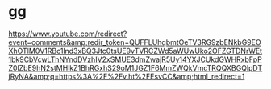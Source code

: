 # gg
https://www.youtube.com/redirect?event=comments&amp;redir_token=QUFFLUhqbmtOeTV3RG9zbENkbG9EOXhOTlM0V1RBc1lnd3xBQ3Jtc0tsUE9vTVRCZWd5aWUwUko2OFZGTDNrWEt1bk9CbVcwLThNYndDVzhIV2xSMUE3dmZwajR5Uy14YXJCUkdGWHRxbFpPZ0lZbE9hN2stMHlkZ1BhRGxhS29oM1JGZ1F6MmZWQkVmcTRQQXBGQlpDTjRyNA&amp;q=https%3A%2F%2Fv.ht%2FEsvCC&amp;html_redirect=1
